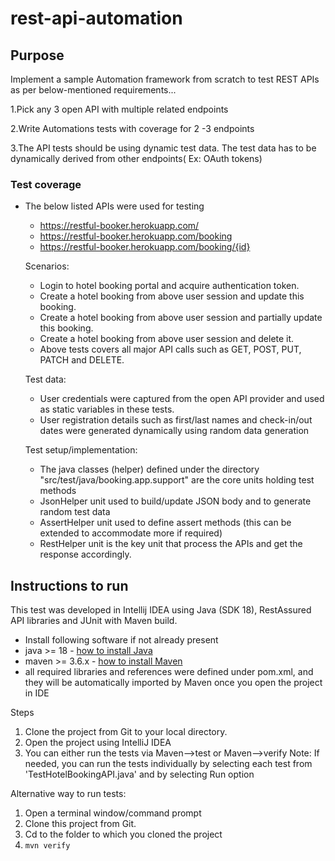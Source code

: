 # rest-api-automation

## Purpose

Implement a sample Automation framework from scratch to test REST APIs as per below-mentioned requirements...

1.Pick any 3 open API with multiple related endpoints

2.Write Automations tests with coverage for 2 -3 endpoints

3.The API tests should be using dynamic test data. The test data has to be dynamically derived from other endpoints( Ex: OAuth tokens)

### Test coverage
- The below listed APIs were used for testing
    - https://restful-booker.herokuapp.com/
    - https://restful-booker.herokuapp.com/booking
    - https://restful-booker.herokuapp.com/booking/{id}

    Scenarios:
    - Login to hotel booking portal and acquire authentication token.
    - Create a hotel booking from above user session and update this booking.
    - Create a hotel booking from above user session and partially update this booking.
    - Create a hotel booking from above user session and delete it.
    - Above tests covers all major API calls such as GET, POST, PUT, PATCH and DELETE.

    Test data:
    - User credentials were captured from the open API provider and used as static variables in these tests.
    - User registration details such as first/last names and check-in/out dates were generated dynamically using random data generation

    Test setup/implementation:
    - The java classes (helper) defined under the directory "src/test/java/booking.app.support" are the core units holding test methods
    - JsonHelper unit used to build/update JSON body and to generate random test data
    - AssertHelper unit used to define assert methods (this can be extended to accommodate more if required)
    - RestHelper unit is the key unit that process the APIs and get the response accordingly.


## Instructions to run

This test was developed in Intellij IDEA using Java (SDK 18), RestAssured API libraries and JUnit with Maven build.

- Install following software if not already present
- java >= 18 - [how to install Java](https://docs.oracle.com/javase/8/docs/technotes/guides/install/install_overview.html)
- maven >= 3.6.x - [how to install Maven](https://maven.apache.org/install.html)
- all required libraries and references were defined under pom.xml, and they will be automatically imported by Maven once you open the project in IDE


Steps
1. Clone the project from Git to your local directory.
2. Open the project using IntelliJ IDEA
3. You can either run the tests via Maven-->test or Maven-->verify
Note: If needed, you can run the tests individually by selecting each test from 'TestHotelBookingAPI.java' and by selecting Run option

Alternative way to run tests:
1. Open a terminal window/command prompt
2. Clone this project from Git.
3. Cd to the folder to which you cloned the project
4. `mvn verify`
